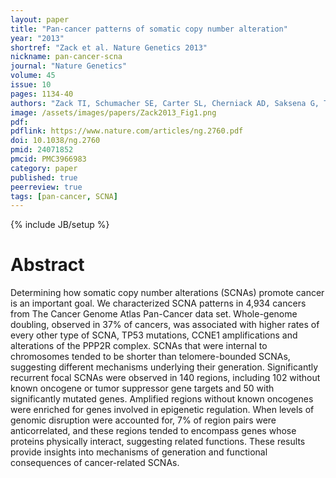 ```yaml
---
layout: paper
title: "Pan-cancer patterns of somatic copy number alteration"
year: "2013"
shortref: "Zack et al. Nature Genetics 2013"
nickname: pan-cancer-scna
journal: "Nature Genetics"
volume: 45
issue: 10
pages: 1134-40
authors: "Zack TI, Schumacher SE, Carter SL, Cherniack AD, Saksena G, Tabak B, Lawrence MS, Zhsng CZ, Wala J, Mermel CH, Sougnez C, Gabriel SB, Hernandez B, Shen H, Laird PW, Getz G, Meyerson M, Beroukhim R"
image: /assets/images/papers/Zack2013_Fig1.png
pdf:
pdflink: https://www.nature.com/articles/ng.2760.pdf
doi: 10.1038/ng.2760
pmid: 24071852
pmcid: PMC3966983
category: paper
published: true
peerreview: true
tags: [pan-cancer, SCNA]
---
```

{% include JB/setup %}

# Abstract

Determining how somatic copy number alterations (SCNAs) promote cancer is an important goal. We characterized SCNA patterns in 4,934 cancers from The Cancer Genome Atlas Pan-Cancer data set. Whole-genome doubling, observed in 37% of cancers, was associated with higher rates of every other type of SCNA, TP53 mutations, CCNE1 amplifications and alterations of the PPP2R complex. SCNAs that were internal to chromosomes tended to be shorter than telomere-bounded SCNAs, suggesting different mechanisms underlying their generation. Significantly recurrent focal SCNAs were observed in 140 regions, including 102 without known oncogene or tumor suppressor gene targets and 50 with significantly mutated genes. Amplified regions without known oncogenes were enriched for genes involved in epigenetic regulation. When levels of genomic disruption were accounted for, 7% of region pairs were anticorrelated, and these regions tended to encompass genes whose proteins physically interact, suggesting related functions. These results provide insights into mechanisms of generation and functional consequences of cancer-related SCNAs.
